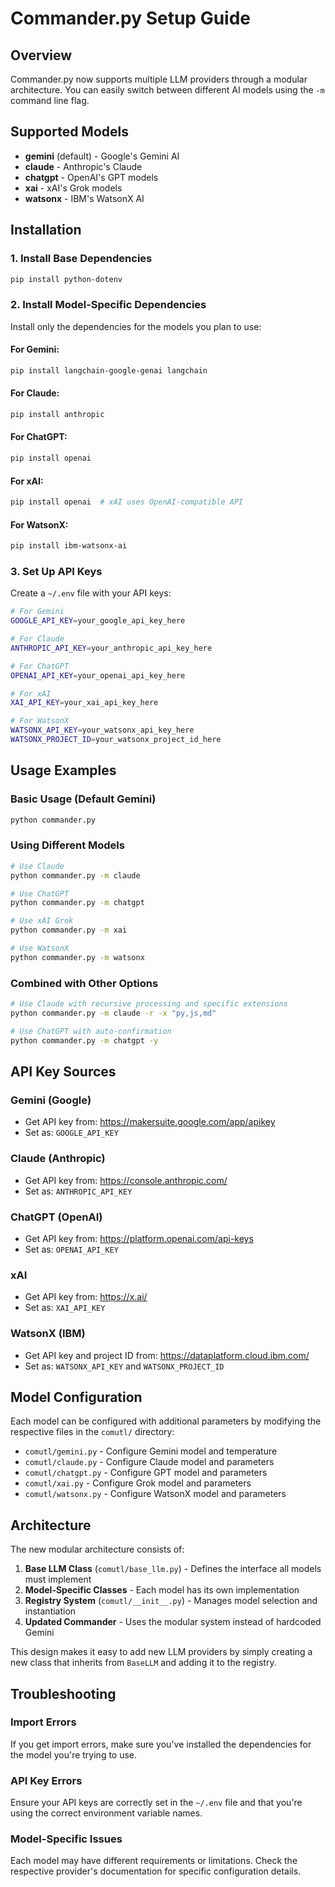 # Commander.py Setup Guide

## Overview
Commander.py now supports multiple LLM providers through a modular architecture. You can easily switch between different AI models using the `-m` command line flag.

## Supported Models
- **gemini** (default) - Google's Gemini AI
- **claude** - Anthropic's Claude
- **chatgpt** - OpenAI's GPT models
- **xai** - xAI's Grok models
- **watsonx** - IBM's WatsonX AI

## Installation

### 1. Install Base Dependencies
```bash
pip install python-dotenv
```

### 2. Install Model-Specific Dependencies
Install only the dependencies for the models you plan to use:

#### For Gemini:
```bash
pip install langchain-google-genai langchain
```

#### For Claude:
```bash
pip install anthropic
```

#### For ChatGPT:
```bash
pip install openai
```

#### For xAI:
```bash
pip install openai  # xAI uses OpenAI-compatible API
```

#### For WatsonX:
```bash
pip install ibm-watsonx-ai
```

### 3. Set Up API Keys
Create a `~/.env` file with your API keys:

```bash
# For Gemini
GOOGLE_API_KEY=your_google_api_key_here

# For Claude
ANTHROPIC_API_KEY=your_anthropic_api_key_here

# For ChatGPT
OPENAI_API_KEY=your_openai_api_key_here

# For xAI
XAI_API_KEY=your_xai_api_key_here

# For WatsonX
WATSONX_API_KEY=your_watsonx_api_key_here
WATSONX_PROJECT_ID=your_watsonx_project_id_here
```

## Usage Examples

### Basic Usage (Default Gemini)
```bash
python commander.py
```

### Using Different Models
```bash
# Use Claude
python commander.py -m claude

# Use ChatGPT
python commander.py -m chatgpt

# Use xAI Grok
python commander.py -m xai

# Use WatsonX
python commander.py -m watsonx
```

### Combined with Other Options
```bash
# Use Claude with recursive processing and specific extensions
python commander.py -m claude -r -x "py,js,md"

# Use ChatGPT with auto-confirmation
python commander.py -m chatgpt -y
```

## API Key Sources

### Gemini (Google)
- Get API key from: https://makersuite.google.com/app/apikey
- Set as: `GOOGLE_API_KEY`

### Claude (Anthropic)
- Get API key from: https://console.anthropic.com/
- Set as: `ANTHROPIC_API_KEY`

### ChatGPT (OpenAI)
- Get API key from: https://platform.openai.com/api-keys
- Set as: `OPENAI_API_KEY`

### xAI
- Get API key from: https://x.ai/
- Set as: `XAI_API_KEY`

### WatsonX (IBM)
- Get API key and project ID from: https://dataplatform.cloud.ibm.com/
- Set as: `WATSONX_API_KEY` and `WATSONX_PROJECT_ID`

## Model Configuration

Each model can be configured with additional parameters by modifying the respective files in the `comutl/` directory:

- `comutl/gemini.py` - Configure Gemini model and temperature
- `comutl/claude.py` - Configure Claude model and parameters
- `comutl/chatgpt.py` - Configure GPT model and parameters
- `comutl/xai.py` - Configure Grok model and parameters
- `comutl/watsonx.py` - Configure WatsonX model and parameters

## Architecture

The new modular architecture consists of:

1. **Base LLM Class** (`comutl/base_llm.py`) - Defines the interface all models must implement
2. **Model-Specific Classes** - Each model has its own implementation
3. **Registry System** (`comutl/__init__.py`) - Manages model selection and instantiation
4. **Updated Commander** - Uses the modular system instead of hardcoded Gemini

This design makes it easy to add new LLM providers by simply creating a new class that inherits from `BaseLLM` and adding it to the registry.

## Troubleshooting

### Import Errors
If you get import errors, make sure you've installed the dependencies for the model you're trying to use.

### API Key Errors
Ensure your API keys are correctly set in the `~/.env` file and that you're using the correct environment variable names.

### Model-Specific Issues
Each model may have different requirements or limitations. Check the respective provider's documentation for specific configuration details.

